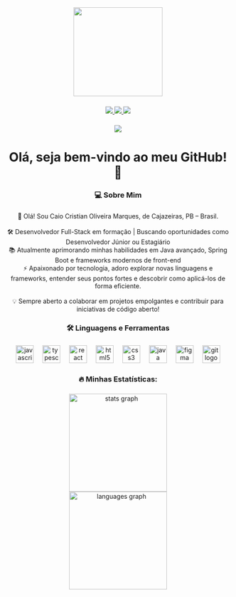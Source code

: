 <div align="center">
  <img height="200" src="https://avatars.githubusercontent.com/u/159868781?v=4" />
</div>

###

<div align="center">
  <a href="https://www.linkedin.com/in/caio-cristian/" target="_blank">
    <img src="https://img.shields.io/badge/LinkedIn-0077B5?style=for-the-badge&logo=linkedin&logoColor=white" />
  </a>
  <a href="https://mail.google.com/mail/?view=cm&fs=1&to=caiocristianoliveiramarques@gmail.com">
    <img src="https://img.shields.io/badge/Gmail-D14836?style=for-the-badge&logo=gmail&logoColor=white" />
  </a>
  <a href="https://www.instagram.com/caiocristian7/" target="_blank">
    <img src="https://img.shields.io/badge/Instagram-E4405F?style=for-the-badge&logo=instagram&logoColor=white" />
  </a>
</div>

###

<div align="center">
  <img src="https://visitor-badge.laobi.icu/badge?page_id=Caio-Cristian.Caio-Cristian&right_color=darkgray" />
</div>

###

<h1 align="center">Olá, seja bem-vindo ao meu GitHub! 🚀</h1>

###

<h3 align="center">💻 Sobre Mim</h3>

###

<p align="center">👋 Olá! Sou Caio Cristian Oliveira Marques, de Cajazeiras, PB – Brasil.<br><br>🛠️ Desenvolvedor Full-Stack em formação | Buscando oportunidades como Desenvolvedor Júnior ou Estagiário<br>📚 Atualmente aprimorando minhas habilidades em Java avançado, Spring Boot e frameworks modernos de front-end<br>⚡ Apaixonado por tecnologia, adoro explorar novas linguagens e frameworks, entender seus pontos fortes e descobrir como aplicá-los de forma eficiente.<br><br>💡 Sempre aberto a colaborar em projetos empolgantes e contribuir para iniciativas de código aberto!</p>

###

<h3 align="center">🛠 Linguagens e Ferramentas</h3>

###

<div align="center">
  <img src="https://cdn.jsdelivr.net/gh/devicons/devicon/icons/javascript/javascript-original.svg" height="40" alt="javascript logo"  />
  <img width="12" />
  <img src="https://cdn.jsdelivr.net/gh/devicons/devicon/icons/typescript/typescript-original.svg" height="40" alt="typescript logo"  />
  <img width="12" />
  <img src="https://cdn.jsdelivr.net/gh/devicons/devicon/icons/react/react-original.svg" height="40" alt="react logo"  />
  <img width="12" />
  <img src="https://cdn.jsdelivr.net/gh/devicons/devicon/icons/html5/html5-original.svg" height="40" alt="html5 logo"  />
  <img width="12" />
  <img src="https://cdn.jsdelivr.net/gh/devicons/devicon/icons/css3/css3-original.svg" height="40" alt="css3 logo"  />
  <img width="12" />
  <img src="https://cdn.jsdelivr.net/gh/devicons/devicon/icons/java/java-original.svg" height="40" alt="java logo"  />
  <img width="12" />
  <img src="https://cdn.jsdelivr.net/gh/devicons/devicon/icons/figma/figma-original.svg" height="40" alt="figma logo"  />
  <img width="12" />
  <img src="https://cdn.jsdelivr.net/gh/devicons/devicon/icons/git/git-original.svg" height="40" alt="git logo"  />
</div>

###

<h3 align="center">🔥 Minhas Estatísticas:</h3>

###

<div align="center">
  <img src="https://github-readme-stats.vercel.app/api?username=Caio-Cristian&hide_title=true&hide_rank=true&show_icons=true&include_all_commits=true&count_private=true&disable_animations=false&theme=dark&locale=pt-br&hide_border=false&order=1" height="220" alt="stats graph" /> <br>
  <img src="https://github-readme-stats.vercel.app/api/top-langs?username=Caio-Cristian&locale=pt-br&hide_title=true&layout=compact&card_width=320&langs_count=10&theme=dark&hide_border=false&order=2" height="220" alt="languages graph"  />
</div>

###
